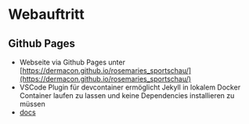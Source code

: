 # Webauftritt

## Github Pages
- Webseite via Github Pages unter [https://dermacon.github.io/rosemaries_sportschau/](https://dermacon.github.io/rosemaries_sportschau/)
- VSCode Plugin für devcontainer ermöglicht Jekyll in lokalem Docker Container laufen zu lassen und keine Dependencies installieren zu müssen
- [docs](https://jekyllrb.com/docs/)
